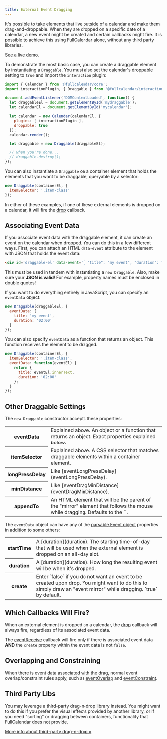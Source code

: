 ```yaml
---
title: External Event Dragging
---
```


It's possible to take elements that live outside of a calendar and make them drag-and-droppable. When they are dropped on a specific date of a calendar, a new event might be created and certain callbacks might fire. It is possible to achieve this using FullCalendar alone, without any third party libraries.

[See a live demo](external-dragging-demo).

To demonstrate the most basic case, you can create a draggable element by instantiating a `Draggable`. You must also set the calendar's [droppable](droppable) setting to `true` and import the `interaction` plugin:

```js
import { Calendar } from '@fullcalendar/core';
import interactionPlugin, { Draggable } from '@fullcalendar/interaction';

document.addEventListener('DOMContentLoaded', function() {
  let draggableEl = document.getElementById('mydraggable');
  let calendarEl = document.getElementById('mycalendar');

  let calendar = new Calendar(calendarEl, {
    plugins: [ interactionPlugin ],
    droppable: true
  });
  calendar.render();

  let draggable = new Draggable(draggableEl);

  // when you're done...
  // draggable.destroy();
});
```

You can also instantiate a `Draggable` on a container element that holds the elements that you want to be draggable, queryable by a selector:

```js
new Draggable(containerEl, {
  itemSelector: '.item-class'
});
```

In either of these examples, if one of these external elements is dropped on a calendar, it will fire the [drop](drop) callback.


## Associating Event Data

If you associate event data with the draggable element, it can create an event on the calendar when dropped. You can do this in a few different ways. First, you can attach an HTML `data-event` attribute to the element with JSON that holds the event data:

```html
<div id='draggable-el' data-event='{ "title": "my event", "duration": "02:00" }'>drag me</div>
```

This must be used in tandem with instantiating a `new Draggable`. Also, make sure your **JSON is valid**! For example, property names must be enclosed in double quotes!

If you want to do everything entirely in JavaScript, you can specify an `eventData` object:

```js
new Draggable(draggableEl, {
  eventData: {
    title: 'my event',
    duration: '02:00'
  }
});
```

You can also specify `eventData` as a function that returns an object. This function receives the element to be dragged.

```js
new Draggable(containerEl, {
  itemSelector: '.item-class',
  eventData: function(eventEl) {
    return {
      title: eventEl.innerText,
      duration: '02:00'
    };
  }
});
```


## Other Draggable Settings

The `new Draggable` constructor accepts these properties:

<table>

<tr>
<th>eventData</th>
<td markdown='1'>
Explained above. An object or a function that returns an object. Exact properties explained below.
</td>
</tr>

<tr>
<th>itemSelector</th>
<td markdown='1'>
Explained above. A CSS selector that matches draggable elements within a container element.
</td>
</tr>

<tr>
<th>longPressDelay</th>
<td markdown='1'>
Like [eventLongPressDelay](eventLongPressDelay).
</td>
</tr>

<tr>
<th>minDistance</th>
<td markdown='1'>
Like [eventDragMinDistance](eventDragMinDistance).
</td>
</tr>

<tr>
<th>appendTo</th>
<td markdown='1'>
An HTML element that will be the parent of the "mirror" element that follows the mouse while dragging. Defaults to the `<body>`.
</td>
</tr>

</table>

The `eventData` object can have any of the [parsable Event object](event-parsing) properties in addition to some others:

<table>

<tr>
<th>startTime</th>
<td markdown='1'>
A [duration](duration). The starting time-of-day that will be used when the external element is dropped on an all-day slot.
</td>
</tr>

<tr>
<th>duration</th>
<td markdown='1'>
A [duration](duration). How long the resulting event will be when it's dropped.
</td>
</tr>

<tr>
<th>create</th>
<td markdown='1'>
Enter `false` if you do not want an event to be created upon drop. You might want to do this to simply draw an "event mirror" while dragging. `true` by default.
</td>
</tr>

</table>


## Which Callbacks Will Fire?

When an external element is dropped on a calendar, the [drop](drop) callback will always fire, regardless of its associated event data.

The [eventReceive](eventReceive) callback will fire only if there is associated event data **AND** the `create` property within the event data is not `false`.


## Overlapping and Constraining

When there is event data associated with the drag, normal event overlap/constraint rules apply, such as [eventOverlap](eventOverlap) and [eventConstraint](eventConstraint).



## Third Party Libs

You may leverage a third-party drag-n-drop library instead. You might want to do this if you prefer the visual effects provided by another library, or if you need "sorting" or dragging between containers, functionality that FullCalendar does not provide.

[More info about third-party drag-n-drop &raquo;](third-party-dragging)
